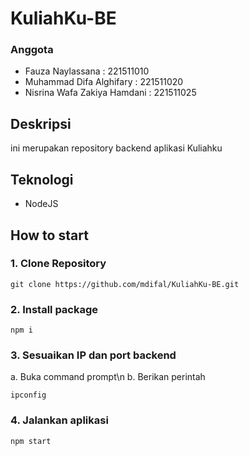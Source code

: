 # KuliahKu-BE
### Anggota
* Fauza Naylassana : 221511010
* Muhammad Difa Alghifary : 221511020
* Nisrina Wafa Zakiya Hamdani : 221511025
## Deskripsi
ini merupakan repository backend aplikasi Kuliahku

## Teknologi
* NodeJS

## How to start
### 1. Clone Repository
```
git clone https://github.com/mdifal/KuliahKu-BE.git
```
### 2. Install package
```
npm i
```
### 3. Sesuaikan IP dan port backend
a. Buka command prompt\n
b. Berikan perintah
```
ipconfig
```
### 4. Jalankan aplikasi
```
npm start
```
